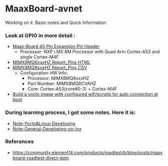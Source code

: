 # MaaxBoard-avnet
Working on it. Basic notes and Quick Information.

### Look at GPIO in more detail : 

 * [Maax-Board 40 Pin Expansion Pin Header](https://github.com/zafersn/MaaxBoard-avnet/blob/main/GPIO.md)
    * Processor:  NXP i.MX 8M Processor with Quad Arm Cortex-A53 and single Cortex-M4F
 * [MIMX8MQ6xxxHZ Report_Pins HTML](https://htmlpreview.github.io/?https://github.com/zafersn/MaaxBoard-avnet/blob/main/html_report_Pins.html)
 * [MIMX8MQ6xxxHZ Report_Pins CSV](https://github.com/zafersn/MaaxBoard-avnet/blob/main/csv_output_report_Pins.md) 
    * Configuration HW Info: 
      * Processor: MIMX8MQ6xxxHZ
      * Part Number: MIMX8MQ6CVAHZ
      * Core: Cortex-A53(core#0-3) + Cortex-M4F    
 * [Build a yocto image with configured wifi/scripts for auto connection at boot](https://github.com/zafersn/MaaxBoard-avnet/blob/main/yocto-build-image-with-configured-wifi-for-auto-connection.md)

### During learning process, I got some notes. Here it is:
 * [Note-Yocto&Linux-Developing](https://github.com/zafersn/MaaxBoard-avnet/blob/main/linux-developing-note.md)
 * [Note-General-Developing-on-lnx](https://github.com/zafersn/MaaxBoard-avnet/blob/main/linux-developing-note.md)

### Referances
 * https://community.element14.com/products/roadtest/b/blog/posts/maaxboard-roadtest-direct-gpio 
